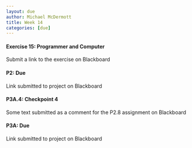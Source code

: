 ```yaml
---
layout: due
author: Michael McDermott
title: Week 14
categories: [due]
---
```

#### Exercise 15: Programmer and Computer
Submit a link to the exercise on Blackboard

#### P2: Due
Link submitted to project on Blackboard

#### P3A.4: Checkpoint 4
Some text submitted as a comment for the P2.8 assignment on Blackboard

#### P3A: Due
Link submitted to project on Blackboard
